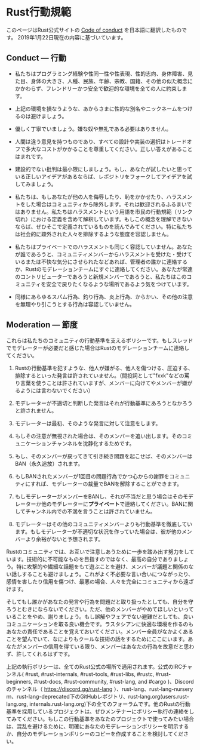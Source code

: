 <!-- -*- coding:utf-8-unix -*- -->

# Rust行動規範
<!-- # Code of conduct -->

このページはRust公式サイトの
[Code of conduct](https://www.rust-lang.org/policies/code-of-conduct)
を日本語に翻訳したものです。
2019年1月22日現在の内容に基づいています。

<!-- ## Conduct -->
## Conduct &mdash; 行動

<!-- - We are committed to providing a friendly, safe and welcoming -->
<!--   environment for all, regardless of level of experience, gender -->
<!--   identity and expression, sexual orientation, disability, personal -->
<!--   appearance, body size, race, ethnicity, age, religion, nationality, -->
<!--   or other similar characteristic. -->
- 私たちはプログラミング経験や性同一性や性表現、性的志向、身体障害、見た目、身体の大きさ、人種、民族、年齢、宗教、国籍、その他の似た概念にかかわらず、フレンドリーかつ安全で歓迎的な環境を全ての人に約束します。

<!-- - Please avoid using overtly sexual aliases or other nicknames that -->
<!--   might detract from a friendly, safe and welcoming environment for -->
<!--   all. -->
- 上記の環境を損なうような、あからさまに性的な別名やニックネームをつけるのは避けましょう。

<!-- - Please be kind and courteous. There's no need to be mean or rude. -->
- 優しく丁寧でいましょう。嫌な奴や無礼である必要はありません。

<!-- - Respect that people have differences of opinion and that every -->
<!--   design or implementation choice carries a trade-off and numerous -->
<!--   costs. There is seldom a right answer. -->
- 人間は違う意見を持つものであり、すべての設計や実装の選択はトレードオフで多大なコストがかかることを尊重してください。正しい答えがあることはまれです。

<!-- - Please keep unstructured critique to a minimum. If you have solid -->
<!--   ideas you want to experiment with, make a fork and see how it -->
<!--   works. -->
- 建設的でない批判は最小限にしましょう。もし、あなたが試したいと思っている正しいアイデアがあるならば、レポジトリをフォークしてアイデアを試してみましょう。

<!-- - We will exclude you from interaction if you insult, demean or harass -->
<!--   anyone. That is not welcome behavior. We interpret the term -->
<!--   “harassment” as including the definition in the -->
<!--   [Citizen Code of Conduct](http://citizencodeofconduct.org/); -->
<!--   if you have any lack of clarity about what might be included in that -->
<!--   concept, please read their definition. In particular, we don't -->
<!--   tolerate behavior that excludes people in socially marginalized -->
<!--   groups. -->
- 私たちは、もしあなたが他の人を侮辱したり、恥をかかせたり、ハラスメントをした場合はコミュニティから除外します。それは歓迎されるふるまいではありません。私たちはハラスメントという用語を市民の行動規範（リンク切れ）における定義を含めて解釈しています。もしこの概念を理解できないならば、ぜひそこで定義されているものを読んでみてください。特に私たちは社会的に疎外された人々を排除するような態度を容認しません。


<!-- - Private harassment is also unacceptable. No matter who you are, if -->
<!--   you feel you have been or are being harassed or made uncomfortable -->
<!--   by a community member, please contact one of the channel ops or any -->
<!--   of the Rust moderation team immediately. Whether you're a regular -->
<!--   contributor or a newcomer, we care about making this community a -->
<!--   safe place for you and we've got your back. -->
- 私たちはプライベートでのハラスメントも同じく容認していません。あなたが誰であろうと、コミュニティメンバーからハラスメントを受けた・受けているまたは不快な気分にさせられたなどあれば、管理者の誰かに連絡するか、Rustのモデレーションチームにすぐに連絡してください。あなたが常連のコントリビューターであろうと新規メンバーであろうと、私たちはこのコミュニティを安全で戻りたくなるような場所であるよう気をつけています。

<!-- - Likewise any spamming, trolling, flaming, baiting or other -->
<!--   attention-stealing behavior is not welcome. -->
- 同様にあらゆるスパム行為、釣り行為、炎上行為、からかい、その他の注意を無理やり引こうとする行為は容認していません。


<!-- ## Moderation -->
## Moderation &mdash; 節度

<!-- These are the policies for upholding our community's standards of -->
<!-- conduct. If you feel that a thread needs moderation, please contact -->
<!-- the Rust moderation team. -->
これらは私たちのコミュニティの行動基準を支えるポリシーです。もしスレッドでモデレーターが必要だと感じた場合はRustのモデレーションチームに連絡してください。

<!-- 1. Remarks that violate the Rust standards of conduct, including -->
<!--    hateful, hurtful, oppressive, or exclusionary remarks, are not -->
<!--    allowed. (Cursing is allowed, but never targeting another user, and -->
<!--    never in a hateful manner.) -->
1. Rustの行動基準を犯すような、他人が嫌がる、他人を傷つける、圧迫する、排除するといった発言は許されていません。（間投詞として"fxxk"などの罵り言葉を使うことは許されていますが、メンバーに向けてやメンバーが嫌がるようには言わないでください）

<!-- 1. Remarks that moderators find inappropriate, whether listed in the -->
<!--    code of conduct or not, are also not allowed. -->
2. モデレーターが不適切と判断した発言はそれが行動基準にあろうとなかろうと許されません。

<!-- 1. Moderators will first respond to such remarks with a warning. -->
3. モデレーターは最初、そのような発言に対して注意をします。

<!-- 1. If the warning is unheeded, the user will be "kicked," i.e., -->
<!--    kicked out of the communication channel to cool off. -->
4. もしその注意が無視された場合は、そのメンバーを追い出します。そのコミュニケーションチャンネルを沈静化するためです。

<!-- 1. If the user comes back and continues to make trouble, they will be -->
<!--    banned, i.e., indefinitely excluded. -->
5. もし、そのメンバーが戻ってきて引き続き問題を起こせば、そのメンバーはBAN（永久追放）されます。

<!-- 1. Moderators may choose at their discretion to un-ban the user if it -->
<!--    was a first offense and they offer the offended party a genuine -->
<!--    apology. -->
6. もしBANされたメンバーが1回目の問題行為でかつ心からの謝罪をコミュニティにすれば、モデレーターの裁量でBANを解除することができます。

<!-- 1. If a moderator bans someone and you think it was unjustified, -->
<!--    please take it up with that moderator, or with a different -->
<!--    moderator, **in private**. Complaints about bans in-channel are not -->
<!--    allowed. -->
7. もしモデレーターがメンバーをBANし、それが不当だと思う場合はそのモデレーターか他のモデレーターに**プライベート**で連絡してください。BANに関してチャンネル内での不満を言うことは許されていません。

<!-- 1. Moderators are held to a higher standard than other community -->
<!--    members. If a moderator creates an inappropriate situation, they -->
<!--    should expect less leeway than others. -->
8. モデレーターはその他のコミュニティメンバーよりも行動基準を徹底しています。もしモデレーターが不適切な状況を作っていた場合は、彼が他のメンバーより余裕がないと予想されます。

<!-- In the Rust community we strive to go the extra step to look out for -->
<!-- each other. Don't just aim to be technically unimpeachable, try to be -->
<!-- your best self. In particular, avoid flirting with offensive or -->
<!-- sensitive issues, particularly if they're off-topic; this all too -->
<!-- often leads to unnecessary fights, hurt feelings, and damaged trust; -->
<!-- worse, it can drive people away from the community entirely. -->
Rustのコミュニティでは、お互いで注意しあうために一歩を踏み出す努力をしています。技術的に不可能なものを目指すのではなく、最高の自分でありましょう。特に攻撃的や繊細な話題をもて遊ぶことを避け、メンバーが議題と関係のない話しすることも避けましょう。これがよく不必要な言い合いにつながったり、感情を害したり信用を傷つけ、最悪の場合、人々を完全にコミュニティから遠ざけます。

<!-- And if someone takes issue with something you said or did, resist the -->
<!-- urge to be defensive. Just stop doing what it was they complained -->
<!-- about and apologize. Even if you feel you were misinterpreted or -->
<!-- unfairly accused, chances are good there was something you could've -->
<!-- communicated better &ndash; remember that it's your responsibility to -->
<!-- make your fellow Rustaceans comfortable. Everyone wants to get along -->
<!-- and we are all here first and foremost because we want to talk about -->
<!-- cool technology. You will find that people will be eager to assume -->
<!-- good intent and forgive aslong as you earn their trust. -->
そしてもし誰かがあなたの発言や行為を問題だと取り扱ったとしても、自分を守ろうとむきにならないでください。ただ、他のメンバーがやめてほしいといっていることをやめ、謝りましょう。もし誤解やフェアでない避難だとしても、良いコミュニケーションを取る良い機会です。ラスタシアンに快適な環境を作るのもあなたの責任であることを覚えておいてください。メンバー全員がなかよくあることを望んでいて、なによりもクールな技術の話をするためにここにいます。あなたがメンバーの信用を得ている限り、メンバーはあなたの行為を故意だと思わず、許してくれるはずです。  


<!-- The enforcement policies listed above apply to all official Rust -->
<!-- venues; including official IRC channels (#rust, #rust-internals, -->
<!-- #rust-tools, #rust-libs, #rustc, #rust-beginners, #rust-docs, -->
<!-- #rust-community, #rust-lang, and #cargo); Discord channels -->
<!-- (https://discord.gg/rust-lang); GitHub repositories under rust-lang, -->
<!-- rust-lang-nursery, and rust-lang-deprecated; and all forums under -->
<!-- rust-lang.org (users.rust-lang.org, internals.rust-lang.org). For -->
<!-- other projects adopting the Rust Code of Conduct, please contact the -->
<!-- maintainers of those projects for enforcement. If you wish to use this -->
<!-- code of conduct for your own project, consider explicitly mentioning -->
<!-- your moderation policy or making a copy with your own moderation -->
<!-- policy so as to avoid confusion. -->
上記の執行ポリシーは、全てのRust公式の場所で適用されます。公式のIRCチャンネル( #rust, #rust-internals, #rust-tools, #rust-libs, #rustc, #rust-beginners, #rust-docs, #rust-community, #rust-lang, and #cargo )、Discordのチャンネル（ https://discord.gg/rust-lang ）、rust-lang、rust-lang-nurseryｍ、rust-lang-deprecated下のGitHubレポジトリ、rust-lang.org(users.rust-lang.org, internals.rust-lang.org)下の全てのフォーラムです。他のRustの行動基準を採用しているプロジェクトは、ぜひメンテナーにポリシー執行の連絡をしてみてください。もしこの行動基準をあなたのプロジェクトで使ってみたい場合は、混乱を避けるために、明確にあなたのモデレーションポリシーを明示するか、自分のモデレーションポリシーのコピーを作成することを検討してください。

<!-- *Adapted from the -->
<!-- [Node.js Policy on Trolling](http://blog.izs.me/post/30036893703/policy-on-trolling) -->
<!-- as well as the -->
<!-- [Contributor Covenant v1.3.0](https://www.contributor-covenant.org/version/1/3/0/).* -->

